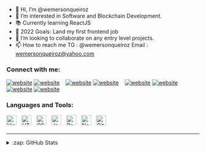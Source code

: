 - 👋 Hi, I’m @wemersonqueiroz
- 👀 I’m interested in Software and Blockchain Development.
- 📚 Currently learning ReactJS
- 🥅 2022 Goals: Land my first frontend job
- 💞️ I’m looking to collaborate on any entry level projects.
- 📫 How to reach me TG : @wemersonqueiroz Email : wemersonqueiroz@yahoo.com

### Connect with me:

[![website](./img/globe-light.svg)](https://wemerson.dev#gh-light-mode-only)
[![website](./img/globe-dark.svg)](https://wemerson.dev#gh-dark-mode-only)
&nbsp;&nbsp;
[![website](./img/twitter-light.svg)](https://twitter.com/wemersonqueiroz#gh-light-mode-only)
[![website](./img/twitter-dark.svg)](https://twitter.com/wemersonqueiroz#gh-dark-mode-only)
&nbsp;&nbsp;
[![website](./img/linkedin-light.svg)](https://linkedin.com/in/wemersonqueiroz#gh-light-mode-only)
[![website](./img/linkedin-dark.svg)](https://linkedin.com/in/wemersonqueiroz#gh-dark-mode-only)
&nbsp;&nbsp;
[![website](./img/instagram-light.svg)](https://instagram.com/wemersonqueiroz#gh-light-mode-only)
[![website](./img/instagram-dark.svg)](https://instagram.com/wemersonqueiroz#gh-dark-mode-only)


### Languages and Tools:

<img align="left" alt="Visual Studio Code" width="26px" src="https://cdn.jsdelivr.net/gh/devicons/devicon/icons/vscode/vscode-original.svg" style="padding-right:10px;" />
<img align="left" alt="HTML5" width="26px" src="https://cdn.jsdelivr.net/gh/devicons/devicon/icons/html5/html5-original.svg" style="padding-right:10px;" />
<img align="left" alt="CSS3" width="26px" src="https://cdn.jsdelivr.net/gh/devicons/devicon/icons/css3/css3-original.svg" style="padding-right:10px;" />
<img align="left" alt="JavaScript" width="26px" src="https://cdn.jsdelivr.net/gh/devicons/devicon/icons/javascript/javascript-original.svg" style="padding-right:10px;" />
<img align="left" alt="React" width="26px" src="https://cdn.jsdelivr.net/gh/devicons/devicon/icons/react/react-original.svg" style="padding-right:10px;" />
<img align="left" alt="Node.js" width="26px" src="https://cdn.jsdelivr.net/gh/devicons/devicon/icons/nodejs/nodejs-original.svg" style="padding-right:10px;" />
<img align="left" alt="Git" width="26px" src="https://cdn.jsdelivr.net/gh/devicons/devicon/icons/git/git-original.svg" style="padding-right:10px;" />


<br />
<br />

---

<details>
  <summary>:zap: GitHub Stats</summary>

  <img align="left" alt="wemersonqueiroz's GitHub Stats" src="https://github-readme-stats.vercel.app/api?username=wemersonqueiroz&show_icons=true&hide_border=false&title_color=ff652f&icon_color=FFE400&bg_color=09131B&text_color=ffffff&border_color=0c1a25" />

</details>

[website]: https://wemersonq.dev
[twitter]: https://twitter.com/wemersonqueiroz
[instagram]: https://instagram.com/wemerson.dev
[linkedin]: https://linkedin.com/in/wemersonsouza

